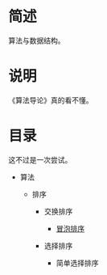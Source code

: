# 简述

算法与数据结构。

# 说明

《算法导论》真的看不懂。

# 目录

这不过是一次尝试。

+ 算法

    + 排序

        + 交换排序

            + [冒泡排序](https://github.com/paoqi1997/Pits/blob/master/sort/bubblesort.h)

        + 选择排序

            + 简单选择排序
